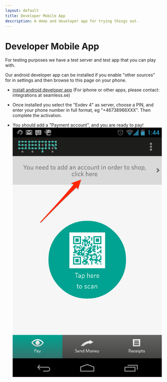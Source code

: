 ```yaml
---
layout: default
title: Developer Mobile App
description: A demo and developer app for trying things out. 
---
```


Developer Mobile App
=============

For testing purposes we have a test server and test app that you can play with. 

Our android developer app can be installed if you enable "other sources" for in settings and then browse to this page on your phone.  

* [install android developer app](/downloads/se-qr-androidapp-demo-2.1.5.3.apk)
 (For iphone or other apps, please contact: integrations at seamless.se)

* Once installed you select the "Exdev 4" as server, choose a PIN, and enter your phone number in full format, eg "+46738966XXX". Then complete the activation.

* You should add a "Payment account", and you are ready to pay! ![AddAccount](/assets/images/add_account.png "Adding a Payment Account")
